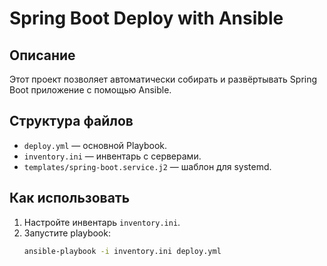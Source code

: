 # Spring Boot Deploy with Ansible

## Описание
Этот проект позволяет автоматически собирать и развёртывать Spring Boot приложение с помощью Ansible.

## Структура файлов
- `deploy.yml` — основной Playbook.
- `inventory.ini` — инвентарь с серверами.
- `templates/spring-boot.service.j2` — шаблон для systemd.

## Как использовать
1. Настройте инвентарь `inventory.ini`.
2. Запустите playbook:
   ```bash
   ansible-playbook -i inventory.ini deploy.yml
